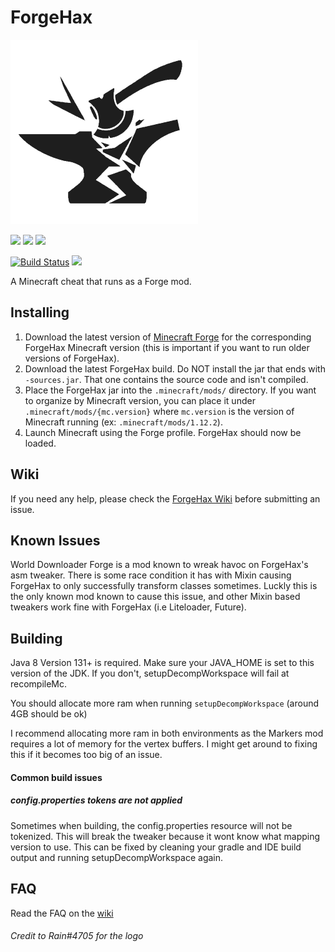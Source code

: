 # ForgeHax
![](logo.png)

[![](https://img.shields.io/badge/download-1.12.2%20latest-blue.svg?logo=java)](https://jenkins.nhackindustries.com/job/ForgeHax/job/master/lastSuccessfulBuild/)
[![](https://img.shields.io/badge/download-1.15.2%20latest-blue.svg?logo=java)](https://jenkins.nhackindustries.com/job/ForgeHax/job/1.15/lastSuccessfulBuild/artifact/build/libs/)
[![](https://img.shields.io/badge/download-1.16.4%20latest-blue.svg?logo=java)](https://jenkins.nhackindustries.com/job/ForgeHax/job/1.16/lastSuccessfulBuild/artifact/build/libs/)

[![Build Status](https://jenkins.nhackindustries.com/buildStatus/icon?job=ForgeHax/1.16)](https://jenkins.nhackindustries.com/job/ForgeHax/job/1.16)
[![](https://img.shields.io/matrix/forgehax:nerdsin.space.svg?label=%23forgehax%3Anerdsin.space&logo=matrix)](https://matrix.to/#/#forgehax:nerdsin.space)

A Minecraft cheat that runs as a Forge mod.

## Installing

1. Download the latest version of [Minecraft Forge](https://files.minecraftforge.net/) for the corresponding ForgeHax Minecraft version (this is important if you want to run older versions of ForgeHax).
2. Download the latest ForgeHax build. Do NOT install the jar that ends with `-sources.jar`. That one contains the source code and isn't compiled.
3. Place the ForgeHax jar into the `.minecraft/mods/` directory. If you want to organize by Minecraft version, you can place it under `.minecraft/mods/{mc.version}` where `mc.version` is the version of Minecraft running (ex: `.minecraft/mods/1.12.2`).
4. Launch Minecraft using the Forge profile. ForgeHax should now be loaded.

## Wiki

If you need any help, please check the [ForgeHax Wiki](https://github.com/fr1kin/ForgeHax/wiki) before submitting an issue.

## Known Issues

World Downloader Forge is a mod known to wreak havoc on ForgeHax's asm tweaker. There is some race condition it has with Mixin causing ForgeHax to only successfully transform classes sometimes. Luckly this is the only known mod known to cause this issue, and other Mixin based tweakers work fine with ForgeHax (i.e Liteloader, Future). 

## Building
Java 8 Version 131+ is required. Make sure your JAVA_HOME is set to this version of the JDK. If you don't, setupDecompWorkspace will fail at recompileMc.

You should allocate more ram when running `setupDecompWorkspace` (around 4GB should be ok)

I recommend allocating more ram in both environments as the Markers mod requires a lot of memory for the vertex buffers. I might get around to fixing this if it becomes too big of an issue.

#### Common build issues

##### config.properties tokens are not applied

Sometimes when building, the config.properties resource will not be tokenized. This will break the tweaker because it wont know what mapping version to use. This can be fixed by cleaning your gradle and IDE build output and running setupDecompWorkspace again.

## FAQ

Read the FAQ on the [wiki](https://github.com/fr1kin/ForgeHax/wiki/FAQ)

###### Credit to Rain#4705 for the logo
